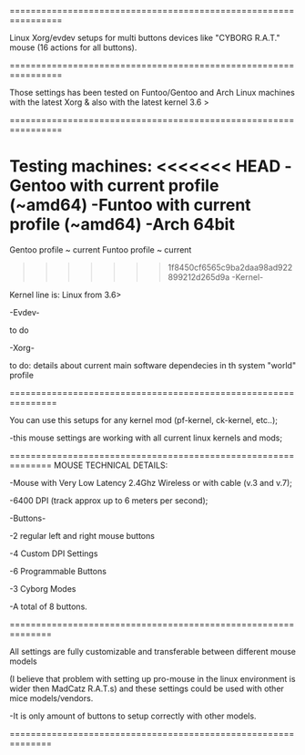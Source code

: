 ================================================================

Linux Xorg/evdev setups for multi buttons devices like "CYBORG R.A.T." mouse (16 actions for all buttons).

================================================================

Those settings has been tested on Funtoo/Gentoo and Arch Linux machines with the latest Xorg & also with the latest kernel 3.6 >

================================================================

Testing machines:
<<<<<<< HEAD
-Gentoo with current profile (~amd64)
-Funtoo with current profile (~amd64)
-Arch 64bit
=======

Gentoo profile ~ current
Funtoo profile ~ current

>>>>>>> 1f8450cf6565c9ba2daa98ad922899212d265d9a
-Kernel-

Kernel line is: 
Linux from 3.6>

-Evdev-

to do

-Xorg-

to do: details about current main software dependecies in th system "world" profile

===============================================================

You can use this setups for any kernel mod (pf-kernel, ck-kernel, etc..);

-this mouse settings are working with all current linux kernels and mods;

==============================================================
MOUSE TECHNICAL DETAILS:

-Mouse with Very Low Latency 2.4Ghz Wireless or with cable (v.3 and v.7);

-6400 DPI (track approx up to 6 meters per second);

-Buttons-

-2 regular left and right mouse buttons

-4 Custom DPI Settings

-6 Programmable Buttons

-3 Cyborg Modes

-A total of 8 buttons.

==============================================================

All settings are fully customizable and transferable between different mouse models

(I believe that problem with setting up pro-mouse in the linux environment is wider then 
MadCatz R.A.T.s) and these settings could be used with other mice models/vendors.

-It is only amount of buttons to setup correctly with other models.

==============================================================

